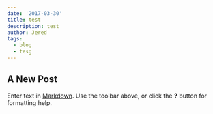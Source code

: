 ```yaml
---
date: '2017-03-30'
title: test
description: test
author: Jered
tags:
  - blog
  - tesg
---
```

## A New Post

Enter text in [Markdown](http://daringfireball.net/projects/markdown/). Use the toolbar above, or click the **?** button for formatting help.

